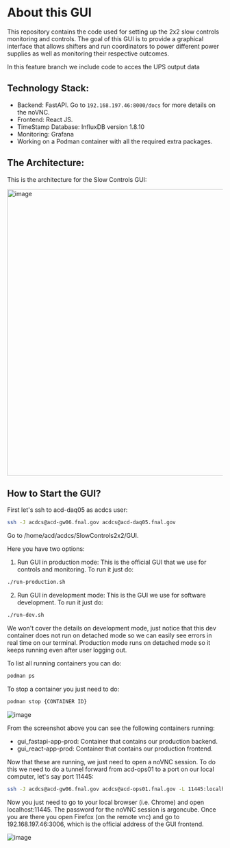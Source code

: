 # About this GUI
This repository contains the code used for setting up the 2x2 slow controls monitoring and controls. The goal of this GUI is to provide a graphical interface that allows shifters and run coordinators to power different power supplies as well as monitoring their respective outcomes.

In this feature branch we include code to acces the UPS output data 

## Technology Stack:

- Backend: FastAPI. Go to `192.168.197.46:8000/docs` for more details on the noVNC.
- Frontend: React JS.
- TimeStamp Database: InfluxDB version 1.8.10
- Monitoring: Grafana
- Working on a Podman container with all the required extra packages.

## The Architecture:

This is the architecture for the Slow Controls GUI:

<img width="668" alt="image" src="https://github.com/DUNE/2x2_Slow_Controls/assets/34606228/ed7319db-f185-44a1-8e65-71a036a768d8">

## How to Start the GUI?
First let's ssh to acd-daq05 as acdcs user:

```bash
ssh -J acdcs@acd-gw06.fnal.gov acdcs@acd-daq05.fnal.gov
```
Go to /home/acd/acdcs/SlowControls2x2/GUI.

Here you have two options:

1. Run GUI in production mode: This is the official GUI that we use for controls and monitoring. To run it just do:

```bash
./run-production.sh
```   
2. Run GUI in development mode: This is the GUI we use for software development. To run it just do:
```bash
./run-dev.sh
```

We won't cover the details on development mode, just notice that this dev container does not run on detached mode so we can easily see errors in real time on our terminal. Production mode runs on detached mode so it keeps running even after user logging out.

To list all running containers you can do:

```bash
podman ps
```

To stop a container you just need to do:

```bash
podman stop {CONTAINER ID}
```

![image](https://github.com/DUNE/2x2_Slow_Controls/assets/34606228/67161b77-7e86-4f93-b030-04d19161daea)

From the screenshot above you can see the following containers running:

- gui_fastapi-app-prod: Container that contains our production backend.
- gui_react-app-prod: Container that contains our production frontend.

Now that these are running, we just need to open a noVNC session. To do this we need to do a tunnel forward from acd-ops01 to a port on our local computer, let's say port 11445:

```bash
ssh -J acdcs@acd-gw06.fnal.gov acdcs@acd-ops01.fnal.gov -L 11445:localhost:443
```

Now you just need to go to your local browser (i.e. Chrome) and open localhost:11445. The password for the noVNC session is argoncube. Once you are there you open Firefox (on the remote vnc) and go to 192.168.197.46:3006, which is the official address of the GUI frontend.

![image](https://github.com/DUNE/2x2_Slow_Controls/assets/34606228/48db63b7-f645-4b66-9453-25c80d558402)


